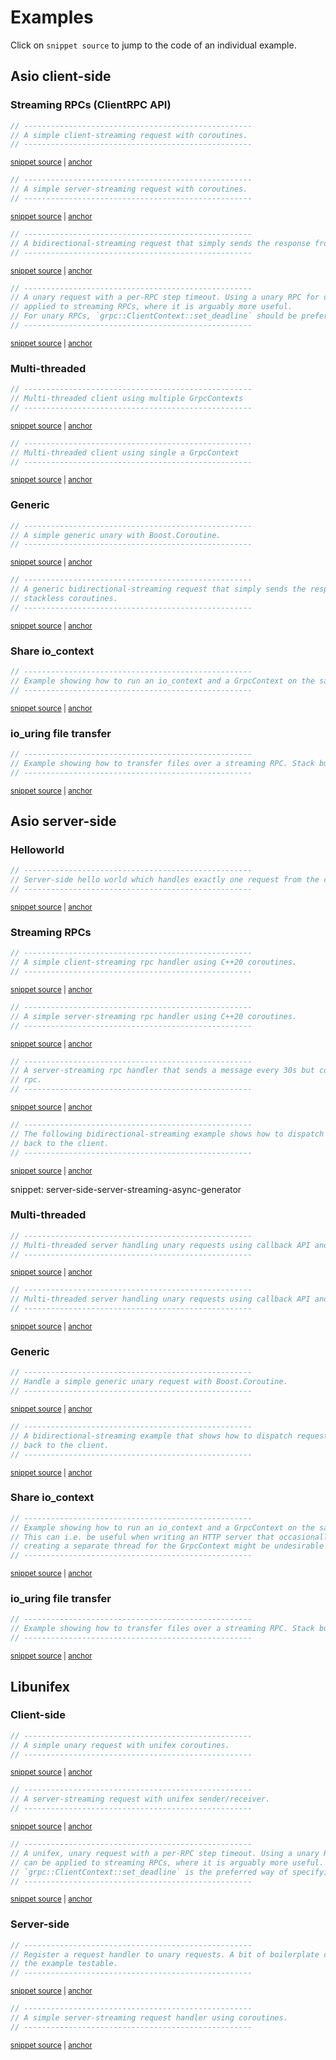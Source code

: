 # Examples

Click on `snippet source` to jump to the code of an individual example.

## Asio client-side

### Streaming RPCs (ClientRPC API)

<!-- snippet: client-side-client-rpc-streaming -->
<a id='snippet-client-side-client-rpc-streaming'></a>
```cpp
// ---------------------------------------------------
// A simple client-streaming request with coroutines.
// ---------------------------------------------------
```
<sup><a href='/example/streaming-client.cpp#L41-L45' title='Snippet source file'>snippet source</a> | <a href='#snippet-client-side-client-rpc-streaming' title='Start of snippet'>anchor</a></sup>
<!-- endSnippet -->

<!-- snippet: client-rpc-server-streaming -->
<a id='snippet-client-rpc-server-streaming'></a>
```cpp
// ---------------------------------------------------
// A simple server-streaming request with coroutines.
// ---------------------------------------------------
```
<sup><a href='/example/streaming-client.cpp#L75-L79' title='Snippet source file'>snippet source</a> | <a href='#snippet-client-rpc-server-streaming' title='Start of snippet'>anchor</a></sup>
<!-- endSnippet -->

<!-- snippet: client-rpc-bidirectional-streaming -->
<a id='snippet-client-rpc-bidirectional-streaming'></a>
```cpp
// ---------------------------------------------------
// A bidirectional-streaming request that simply sends the response from the server back to it.
// ---------------------------------------------------
```
<sup><a href='/example/streaming-client.cpp#L135-L139' title='Snippet source file'>snippet source</a> | <a href='#snippet-client-rpc-bidirectional-streaming' title='Start of snippet'>anchor</a></sup>
<!-- endSnippet -->

<!-- snippet: client-side-run-with-deadline -->
<a id='snippet-client-side-run-with-deadline'></a>
```cpp
// ---------------------------------------------------
// A unary request with a per-RPC step timeout. Using a unary RPC for demonstration purposes, the same mechanism can be
// applied to streaming RPCs, where it is arguably more useful.
// For unary RPCs, `grpc::ClientContext::set_deadline` should be preferred.
// ---------------------------------------------------
```
<sup><a href='/example/streaming-client.cpp#L179-L185' title='Snippet source file'>snippet source</a> | <a href='#snippet-client-side-run-with-deadline' title='Start of snippet'>anchor</a></sup>
<!-- endSnippet -->

### Multi-threaded

<!-- snippet: client-side-multi-threaded -->
<a id='snippet-client-side-multi-threaded'></a>
```cpp
// ---------------------------------------------------
// Multi-threaded client using multiple GrpcContexts
// ---------------------------------------------------
```
<sup><a href='/example/multi-threaded-client.cpp#L33-L37' title='Snippet source file'>snippet source</a> | <a href='#snippet-client-side-multi-threaded' title='Start of snippet'>anchor</a></sup>
<!-- endSnippet -->

<!-- snippet: client-side-multi-threaded-alternative -->
<a id='snippet-client-side-multi-threaded-alternative'></a>
```cpp
// ---------------------------------------------------
// Multi-threaded client using single a GrpcContext
// ---------------------------------------------------
```
<sup><a href='/example/multi-threaded-alternative-client.cpp#L33-L37' title='Snippet source file'>snippet source</a> | <a href='#snippet-client-side-multi-threaded-alternative' title='Start of snippet'>anchor</a></sup>
<!-- endSnippet -->

### Generic

<!-- snippet: client-side-generic-unary-request -->
<a id='snippet-client-side-generic-unary-request'></a>
```cpp
// ---------------------------------------------------
// A simple generic unary with Boost.Coroutine.
// ---------------------------------------------------
```
<sup><a href='/example/generic-client.cpp#L49-L53' title='Snippet source file'>snippet source</a> | <a href='#snippet-client-side-generic-unary-request' title='Start of snippet'>anchor</a></sup>
<!-- endSnippet -->

<!-- snippet: client-side-generic-bidirectional-request -->
<a id='snippet-client-side-generic-bidirectional-request'></a>
```cpp
// ---------------------------------------------------
// A generic bidirectional-streaming request that simply sends the response from the server back to it using Asio's
// stackless coroutines.
// ---------------------------------------------------
```
<sup><a href='/example/generic-client.cpp#L86-L91' title='Snippet source file'>snippet source</a> | <a href='#snippet-client-side-generic-bidirectional-request' title='Start of snippet'>anchor</a></sup>
<!-- endSnippet -->

### Share io_context

<!-- snippet: client-side-share-io-context -->
<a id='snippet-client-side-share-io-context'></a>
```cpp
// ---------------------------------------------------
// Example showing how to run an io_context and a GrpcContext on the same thread for gRPC clients.
// ---------------------------------------------------
```
<sup><a href='/example/share-io-context-client.cpp#L34-L38' title='Snippet source file'>snippet source</a> | <a href='#snippet-client-side-share-io-context' title='Start of snippet'>anchor</a></sup>
<!-- endSnippet -->

### io_uring file transfer

<!-- snippet: client-side-file-transfer -->
<a id='snippet-client-side-file-transfer'></a>
```cpp
// ---------------------------------------------------
// Example showing how to transfer files over a streaming RPC. Stack buffers are used to customize memory allocation.
// ---------------------------------------------------
```
<sup><a href='/example/file-transfer-client.cpp#L39-L43' title='Snippet source file'>snippet source</a> | <a href='#snippet-client-side-file-transfer' title='Start of snippet'>anchor</a></sup>
<!-- endSnippet -->

## Asio server-side

### Helloworld

<!-- snippet: server-side-helloworld -->
<a id='snippet-server-side-helloworld'></a>
```cpp
// ---------------------------------------------------
// Server-side hello world which handles exactly one request from the client before shutting down.
// ---------------------------------------------------
```
<sup><a href='/example/hello-world-server.cpp#L28-L32' title='Snippet source file'>snippet source</a> | <a href='#snippet-server-side-helloworld' title='Start of snippet'>anchor</a></sup>
<!-- endSnippet -->

### Streaming RPCs

<!-- snippet: server-side-client-streaming -->
<a id='snippet-server-side-client-streaming'></a>
```cpp
// ---------------------------------------------------
// A simple client-streaming rpc handler using C++20 coroutines.
// ---------------------------------------------------
```
<sup><a href='/example/streaming-server.cpp#L42-L46' title='Snippet source file'>snippet source</a> | <a href='#snippet-server-side-client-streaming' title='Start of snippet'>anchor</a></sup>
<!-- endSnippet -->

<!-- snippet: server-side-server-streaming -->
<a id='snippet-server-side-server-streaming'></a>
```cpp
// ---------------------------------------------------
// A simple server-streaming rpc handler using C++20 coroutines.
// ---------------------------------------------------
```
<sup><a href='/example/streaming-server.cpp#L76-L80' title='Snippet source file'>snippet source</a> | <a href='#snippet-server-side-server-streaming' title='Start of snippet'>anchor</a></sup>
<!-- endSnippet -->

<!-- snippet: server-side-notify-when-done -->
<a id='snippet-server-side-notify-when-done'></a>
```cpp
// ---------------------------------------------------
// A server-streaming rpc handler that sends a message every 30s but completes immediately if the client cancels the
// rpc.
// ---------------------------------------------------
```
<sup><a href='/example/streaming-server.cpp#L96-L101' title='Snippet source file'>snippet source</a> | <a href='#snippet-server-side-notify-when-done' title='Start of snippet'>anchor</a></sup>
<!-- endSnippet -->

<!-- snippet: server-side-bidirectional-streaming -->
<a id='snippet-server-side-bidirectional-streaming'></a>
```cpp
// ---------------------------------------------------
// The following bidirectional-streaming example shows how to dispatch requests to a thread_pool and write responses
// back to the client.
// ---------------------------------------------------
```
<sup><a href='/example/streaming-server.cpp#L146-L151' title='Snippet source file'>snippet source</a> | <a href='#snippet-server-side-bidirectional-streaming' title='Start of snippet'>anchor</a></sup>
<!-- endSnippet -->

snippet: server-side-server-streaming-async-generator

### Multi-threaded

<!-- snippet: server-side-multi-threaded -->
<a id='snippet-server-side-multi-threaded'></a>
```cpp
// ---------------------------------------------------
// Multi-threaded server handling unary requests using callback API and multiple GrpcContexts
// ---------------------------------------------------
```
<sup><a href='/example/multi-threaded-server.cpp#L32-L36' title='Snippet source file'>snippet source</a> | <a href='#snippet-server-side-multi-threaded' title='Start of snippet'>anchor</a></sup>
<!-- endSnippet -->

<!-- snippet: server-side-multi-threaded-alternative -->
<a id='snippet-server-side-multi-threaded-alternative'></a>
```cpp
// ---------------------------------------------------
// Multi-threaded server handling unary requests using callback API and single GrpcContext
// ---------------------------------------------------
```
<sup><a href='/example/multi-threaded-alternative-server.cpp#L30-L34' title='Snippet source file'>snippet source</a> | <a href='#snippet-server-side-multi-threaded-alternative' title='Start of snippet'>anchor</a></sup>
<!-- endSnippet -->

### Generic

<!-- snippet: server-side-generic-unary-request -->
<a id='snippet-server-side-generic-unary-request'></a>
```cpp
// ---------------------------------------------------
// Handle a simple generic unary request with Boost.Coroutine.
// ---------------------------------------------------
```
<sup><a href='/example/generic-server.cpp#L40-L44' title='Snippet source file'>snippet source</a> | <a href='#snippet-server-side-generic-unary-request' title='Start of snippet'>anchor</a></sup>
<!-- endSnippet -->

<!-- snippet: server-side-generic-bidirectional-request -->
<a id='snippet-server-side-generic-bidirectional-request'></a>
```cpp
// ---------------------------------------------------
// A bidirectional-streaming example that shows how to dispatch requests to a thread_pool and write responses
// back to the client.
// ---------------------------------------------------
```
<sup><a href='/example/generic-server.cpp#L76-L81' title='Snippet source file'>snippet source</a> | <a href='#snippet-server-side-generic-bidirectional-request' title='Start of snippet'>anchor</a></sup>
<!-- endSnippet -->

### Share io_context

<!-- snippet: server-side-share-io-context -->
<a id='snippet-server-side-share-io-context'></a>
```cpp
// ---------------------------------------------------
// Example showing how to run an io_context and a GrpcContext on the same thread for gRPC servers.
// This can i.e. be useful when writing an HTTP server that occasionally reaches out to a gRPC server. In that case
// creating a separate thread for the GrpcContext might be undesirable due to added synchronization complexity.
// ---------------------------------------------------
```
<sup><a href='/example/share-io-context-server.cpp#L35-L41' title='Snippet source file'>snippet source</a> | <a href='#snippet-server-side-share-io-context' title='Start of snippet'>anchor</a></sup>
<!-- endSnippet -->

### io_uring file transfer

<!-- snippet: server-side-file-transfer -->
<a id='snippet-server-side-file-transfer'></a>
```cpp
// ---------------------------------------------------
// Example showing how to transfer files over a streaming RPC. Stack buffers are used to customize memory allocation.
// ---------------------------------------------------
```
<sup><a href='/example/file-transfer-server.cpp#L40-L44' title='Snippet source file'>snippet source</a> | <a href='#snippet-server-side-file-transfer' title='Start of snippet'>anchor</a></sup>
<!-- endSnippet -->

## Libunifex

### Client-side

<!-- snippet: client-side-unifex-unary -->
<a id='snippet-client-side-unifex-unary'></a>
```cpp
// ---------------------------------------------------
// A simple unary request with unifex coroutines.
// ---------------------------------------------------
```
<sup><a href='/example/unifex-client.cpp#L37-L41' title='Snippet source file'>snippet source</a> | <a href='#snippet-client-side-unifex-unary' title='Start of snippet'>anchor</a></sup>
<!-- endSnippet -->

<!-- snippet: client-side-unifex-server-streaming -->
<a id='snippet-client-side-unifex-server-streaming'></a>
```cpp
// ---------------------------------------------------
// A server-streaming request with unifex sender/receiver.
// ---------------------------------------------------
```
<sup><a href='/example/unifex-client.cpp#L59-L63' title='Snippet source file'>snippet source</a> | <a href='#snippet-client-side-unifex-server-streaming' title='Start of snippet'>anchor</a></sup>
<!-- endSnippet -->

<!-- snippet: client-side-unifex-with-deadline -->
<a id='snippet-client-side-unifex-with-deadline'></a>
```cpp
// ---------------------------------------------------
// A unifex, unary request with a per-RPC step timeout. Using a unary RPC for demonstration purposes, the same mechanism
// can be applied to streaming RPCs, where it is arguably more useful. For unary RPCs,
// `grpc::ClientContext::set_deadline` is the preferred way of specifying a timeout.
// ---------------------------------------------------
```
<sup><a href='/example/unifex-client.cpp#L147-L153' title='Snippet source file'>snippet source</a> | <a href='#snippet-client-side-unifex-with-deadline' title='Start of snippet'>anchor</a></sup>
<!-- endSnippet -->

### Server-side

<!-- snippet: server-side-unifex-unary -->
<a id='snippet-server-side-unifex-unary'></a>
```cpp
// ---------------------------------------------------
// Register a request handler to unary requests. A bit of boilerplate code regarding stop_source has been added to make
// the example testable.
// ---------------------------------------------------
```
<sup><a href='/example/unifex-server.cpp#L42-L47' title='Snippet source file'>snippet source</a> | <a href='#snippet-server-side-unifex-unary' title='Start of snippet'>anchor</a></sup>
<!-- endSnippet -->

<!-- snippet: server-side-unifex-server-streaming -->
<a id='snippet-server-side-unifex-server-streaming'></a>
```cpp
// ---------------------------------------------------
// A simple server-streaming request handler using coroutines.
// ---------------------------------------------------
```
<sup><a href='/example/unifex-server.cpp#L69-L73' title='Snippet source file'>snippet source</a> | <a href='#snippet-server-side-unifex-server-streaming' title='Start of snippet'>anchor</a></sup>
<!-- endSnippet -->
